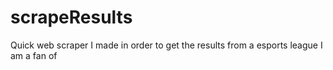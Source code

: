 # scrapeResults
Quick web scraper I made in order to get the results from a esports league I am a fan of
